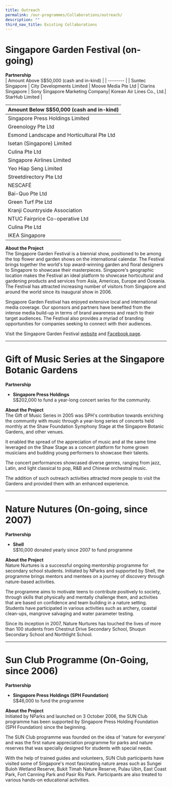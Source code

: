 ```yaml
---
title: Outreach
permalink: /our-programmes/Collaborations/outreach/
description: ""
third_nav_title: Existing Collaborations
---
```

# Singapore Garden Festival (on-going)
<b>Partnership</b><br>
| Amount Above S$50,000 (cash and in-kind)  |
| -------- |
| Suntec Singapore |
City Developments Limited |
Moove Media Pte Ltd |
Clarins Singapore |
Sony Singapore Marketing Company|
Korean Air Lines Co., Ltd.|
StarHub Limited |


| Amount Below S$50,000 (cash and in-kind) | 
| -------- | 
| Singapore Press Holdings Limited  |
Greenology Pte Ltd  |
Esmond Landscape and Horticultural Pte Ltd  |
Isetan (Singapore) Limited  |
Culina Pte Ltd  |
Singapore Airlines Limited  |
Yeo Hiap Seng Limited  |
Streetdirectory Pte Ltd  |
NESCAFÉ  |
Bai-Quo Pte Ltd  |
Green Turf Pte Ltd  |
Kranji Countryside Association  |
NTUC Fairprice Co-operative Ltd  |
Culina Pte Ltd  |
IKEA Singapore |

<b>About the Project</b><br>
The Singapore Garden Festival is a biennial show, positioned to be among the top flower and garden shows on the international calendar. The Festival brings together the world's top award-winning garden and floral designers to Singapore to showcase their masterpieces. Singapore's geographic location makes the Festival an ideal platform to showcase horticultural and gardening products and services from Asia, Americas, Europe and Oceania. The Festival has attracted increasing number of visitors from Singapore and around the world since its inaugural show in 2006.  
  
Singapore Garden Festival has enjoyed extensive local and international media coverage. Our sponsors and partners have benefited from the intense media build-up in terms of brand awareness and reach to their target audiences. The Festival also provides a myriad of branding opportunities for companies seeking to connect with their audiences.  
  
Visit the Singapore Garden Festival [website](https://www.singaporegardenfestival.com/) and [Facebook page](https://www.facebook.com/SGGardenFest).

---
# Gift of Music Series at the Singapore Botanic Gardens
<b>Partnership</b><br>
* **Singapore Press Holdings**<br>
S$202,000 to fund a year-long concert series for the community.

<b>About the Project</b><br>
The Gift of Music Series in 2005 was SPH's contribution towards enriching the community with music through a year-long series of concerts held monthly at the Shaw Foundation Symphony Stage at the Singapore Botanic Gardens, and other venues.

It enabled the spread of the appreciation of music and at the same time leveraged on the Shaw Stage as a concert platform for home grown musicians and budding young performers to showcase their talents.

The concert performances showcased diverse genres, ranging from jazz, Latin, and light classical to pop, R&B and Chinese orchestral music.

The addition of such outreach activities attracted more people to visit the Gardens and provided them with an enhanced experience.

---
# Nature Nutures (On-going, since 2007)
<b>Partnership</b><br>
* **Shell**<br>
S$10,000 donated yearly since 2007 to fund programme

<b>About the Project</b><br>
Nature Nurtures is a successful ongoing mentorship programme for secondary school students. Initiated by NParks and supported by Shell, the programme brings mentors and mentees on a journey of discovery through nature-based activities.  
  
The programme aims to motivate teens to contribute positively to society, through skills that physically and mentally challenge them, and activities that are based on confidence and team building in a nature setting. Students have participated in various activities such as archery, coastal clean-ups, mangrove salvaging and water parameter testing.  
  
Since its inception in 2007, Nature Nurtures has touched the lives of more than 100 students from Chestnut Drive Secondary School, Shuqun Secondary School and Northlight School.

---
# Sun Club Programme (On-Going, since 2006)
<b>Partnership</b><br>
* **Singapore Press Holdings (SPH Foundation)**<br>
S$46,000 to fund the programme

<b>About the Project</b><br>
Initiated by NParks and launched on 3 October 2006, the SUN Club programme has been supported by Singapore Press Holding Foundation (SPH Foundation) since the beginning.  
  
The SUN Club programme was founded on the idea of 'nature for everyone' and was the first nature appreciation programme for parks and nature reserves that was specially designed for students with special needs.  
  
With the help of trained guides and volunteers, SUN Club participants have visited some of Singapore's most fascinating nature areas such as Sungei Buloh Wetland Reserve, Bukit Timah Nature Reserve, Pulau Ubin, East Coast Park, Fort Canning Park and Pasir Ris Park. Participants are also treated to various hands-on educational activities.